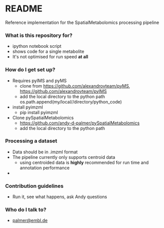 # README #

Reference implementation for the SpatialMetabolomics processing pipeline

### What is this repository for? ###

* ipython notebook script
* shows code for a single metabolite
* It's not optimised for run speed **at all**

### How do I get set up? ###
* Requires pyIMS and pyMS
    * clone from https://github.com/alexandrovteam/pyMS, https://github.com/alexandrovteam/pyIMS
    * add the local directory to the python path os.path.append(my/local//directory/python_code)
* install pyimzml
    * pip install pyimzml
* Clone pySpatialMetabolomics
    * https://github.com/andy-d-palmer/pySpatialMetabolomics
    * add the local directory to the python path

### Processing a dataset ###
* Data should be in .imzml format
* The pipeline currently only supports centroid data
    * using centroided data is **highly** recommended for run time and annotation performance
*
### Contribution guidelines ###

* Run it, see what happens, ask Andy questions

### Who do I talk to? ###

* palmer@embl.de